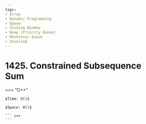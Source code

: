```yaml
---
tags:
- Array
- Dynamic Programming
- Queue
- Sliding Window
- Heap (Priority Queue)
- Monotonic Queue
- Unsolved
---
```



# 1425. Constrained Subsequence Sum

=== "C++"

    $Time: O()$

    $Space: O()$

    ``` c++
    ```